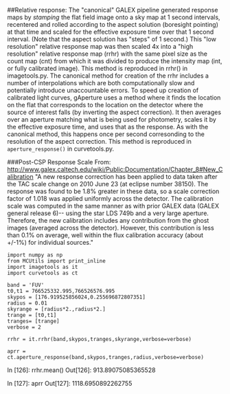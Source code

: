 ##Relative response:
The "canonical" GALEX pipeline generated response maps by _stamping_ the flat field image onto a sky map at 1 second intervals, recentered and rolled according to the aspect solution (boresight pointing) at that time and scaled for the effective exposure time over that 1 second interval. (Note that the aspect solution has "steps" of 1 second.) This "low resolution" relative response map was then scaled 4x into a "high resolution" relative response map (rrhr) with the same pixel size as the count map (cnt) from which it was divided to produce the intensity map (int, or fully calibrated image). This method is reproduced in rrhr() in imagetools.py.
The canonical method for creation of the rrhr includes a number of interpolations which are both computationally slow and potentially introduce unaccountable errors. To speed up creation of calibrated light curves, gAperture uses a method where it finds the location on the flat that corresponds to the location on the detector where the source of interest falls (by inverting the aspect correction). It then averages over an aperture matching what is being used for photometry, scales it by the effective exposure time, and uses that as the response. As with the canonical method, this happens once per second corresonding to the resolution of the  aspect correction.
This method is reproduced in `aperture_response()` in curvetools.py.

###Post-CSP Response Scale
From: http://www.galex.caltech.edu/wiki/Public:Documentation/Chapter_8#New_Calibration "A new response correction has been applied to data taken after the TAC scale change on 2010 June 23 (at eclipse number 38150). The response was found to be 1.8% greater in these data, so a scale correction factor of 1.018 was applied uniformly across the detector. The calibration scale was computed in the same manner as with prior GALEX data (GALEX general release 6)-- using the star LDS 749b and a very large aperture. Therefore, the new calibration includes any contribution from the ghost images (averaged across the detector). However, this contribution is less than 0.1% on average, well within the flux calibration accuracy (about +/-1%) for individual sources."


    import numpy as np
    from MCUtils import print_inline
    import imagetools as it
    import curvetools as ct

    band = 'FUV'
    t0,t1 = 766525332.995,766526576.995
    skypos = [176.919525856024,0.255696872807351]
    radius = 0.01
    skyrange = [radius*2.,radius*2.]
    trange = [t0,t1]
    tranges= [trange]
    verbose = 2

    rrhr = it.rrhr(band,skypos,tranges,skyrange,verbose=verbose)

    aprr = ct.aperture_response(band,skypos,tranges,radius,verbose=verbose)

In [126]: rrhr.mean()
Out[126]: 913.89075085365528

In [127]: aprr
Out[127]: 1118.6950892262755

